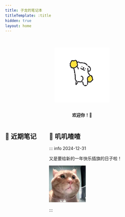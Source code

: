```yaml
---
title: 子龙的笔记本
titleTemplate: :title
hidden: true
layout: home
---
```


<script setup>
import LatestList from '@/components/LatestList.vue'
</script>

<div class="hero">

<img
  src="./assets/images/welcome.gif"
  alt="欢迎你！"
  width="180px"
  height="180px"
/>

**欢迎你！🎉**

</div>

<div class="columns">

<div class="left">

## 🍙 近期笔记

<LatestList />

</div>

<div class="right">

## 🐧 叽叽喳喳

::: info 2024-12-31

又是要给新的一年快乐插旗的日子啦！

<img
  src="./assets/images/cat-meme-b.jpg"
  alt="猫 meme"
  width="120px"
  height="120px"
/>

:::

</div>

</div>

<style scoped>
.hero {
  display: flex;
  flex-direction: column;
  align-items: center;
  justify-content: center;
  margin-top: 32px;
}

.columns {
  display: flex;
  flex-wrap: wrap;
  gap: 0 36px;
}

.left {
  flex: 2;
}

.right {
  min-width: 360px;
  flex: 1;
}
</style>

